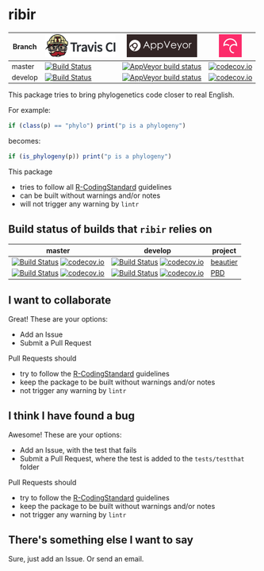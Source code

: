 # ribir

Branch|[![Travis CI logo](pics/TravisCI.png)](https://travis-ci.org)|[![AppVeyor logo](pics/AppVeyor.png)](https://www.appveyor.com)|[![Codecov logo](pics/Codecov.png)](https://www.codecov.io)
---|---|---|---
master|[![Build Status](https://travis-ci.org/richelbilderbeek/ribir.svg?branch=master)](https://travis-ci.org/richelbilderbeek/ribir)|[![AppVeyor build status](https://ci.appveyor.com/api/projects/status/github/richelbilderbeek/ribir?branch=master&svg=true)](https://ci.appveyor.com/project/richelbilderbeek/ribir)|[![codecov.io](https://codecov.io/github/richelbilderbeek/ribir/coverage.svg?branch=master)](https://codecov.io/github/richelbilderbeek/ribir/branch/master)
develop|[![Build Status](https://travis-ci.org/richelbilderbeek/ribir.svg?branch=develop)](https://travis-ci.org/richelbilderbeek/ribir)|[![AppVeyor build status](https://ci.appveyor.com/api/projects/status/github/richelbilderbeek/ribir?branch=develop&svg=true)](https://ci.appveyor.com/project/richelbilderbeek/ribir)|[![codecov.io](https://codecov.io/github/richelbilderbeek/ribir/coverage.svg?branch=develop)](https://codecov.io/github/richelbilderbeek/ribir/branch/develop)

This package tries to bring phylogenetics code closer to real English.

For example:

```r
if (class(p) == "phylo") print("p is a phylogeny")
```

becomes:

```r
if (is_phylogeny(p)) print("p is a phylogeny")
```

This package 
 * tries to follow all [R-CodingStandard](https://github.com/richelbilderbeek/R-CodingStandard) guidelines
 * can be built without warnings and/or notes
 * will not trigger any warning by `lintr`


## Build status of builds that `ribir` relies on

master|develop|project
---|---|---
[![Build Status](https://travis-ci.org/ropensci/beautier.svg?branch=master)](https://travis-ci.org/ropensci/beautier) [![codecov.io](https://codecov.io/github/ropensci/beautier/coverage.svg?branch=master)](https://codecov.io/github/ropensci/beautier?branch=master) | [![Build Status](https://travis-ci.org/ropensci/beautier.svg?branch=develop)](https://travis-ci.org/ropensci/beautier) [![codecov.io](https://codecov.io/github/ropensci/beautier/coverage.svg?branch=master)](https://codecov.io/github/ropensci/beautier?branch=master) | [beautier](https://github.com/ropensci/beautier)
[![Build Status](https://travis-ci.org/rsetienne/PBD.svg?branch=master)](https://travis-ci.org/rsetienne/PBD) [![codecov.io](https://codecov.io/github/rsetienne/PBD/coverage.svg?branch=master)](https://codecov.io/github/rsetienne/PBD?branch=master) | [![Build Status](https://travis-ci.org/rsetienne/PBD.svg?branch=develop)](https://travis-ci.org/rsetienne/PBD) [![codecov.io](https://codecov.io/github/rsetienne/PBD/coverage.svg?branch=master)](https://codecov.io/github/rsetienne/PBD?branch=master) | [PBD](https://github.com/rsetienne/PBD)

## I want to collaborate

Great! These are your options:

 * Add an Issue
 * Submit a Pull Request

Pull Requests should
 * try to follow the [R-CodingStandard](https://github.com/richelbilderbeek/R-CodingStandard) guidelines
 * keep the package to be built without warnings and/or notes
 * not trigger any warning by `lintr`

## I think I have found a bug

Awesome! These are your options:

 * Add an Issue, with the test that fails
 * Submit a Pull Request, where the test is added to the `tests/testthat` folder

Pull Requests should
 * try to follow the [R-CodingStandard](https://github.com/richelbilderbeek/R-CodingStandard) guidelines
 * keep the package to be built without warnings and/or notes
 * not trigger any warning by `lintr`

## There's something else I want to say

Sure, just add an Issue. Or send an email.
